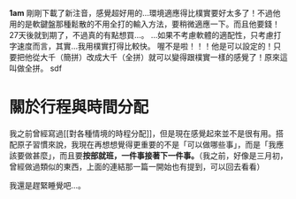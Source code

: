 **1am**
剛剛下載了新注音，感覺超好用的...環境適應得比樸實要好太多了！不過他用的是軟鍵盤那種鬆散的不用全打的輸入方法，要稍微適應一下。而且他要錢！27天後就到期了，不過真的有點想買...。
...如果不考慮軟體的適配性，只考慮打字速度而言，其實...我用樸實打得比較快。
喔不是啦！！！他是可以設定的！只要把他從大千（簡拼）改成大千（全拼）就可以變得跟樸實一樣的感覺了！原來這叫做全拼。
sdf
# 關於行程與時間分配
我之前曾經寫過[[對各種情境的時程分配]]，但是現在感覺起來並不是很有用。搭配原子習慣來說，我現在再想想覺得更重要的不是「可以做哪些事」，而是「我應該要做甚麼」，而且要**按部就班，一件事接著下一件事。**（我之前，好像是三月初，曾經做過類似的東西，上面的連結那一篇一開始也有提到，可以回去看看）

我還是趕緊睡覺吧...。